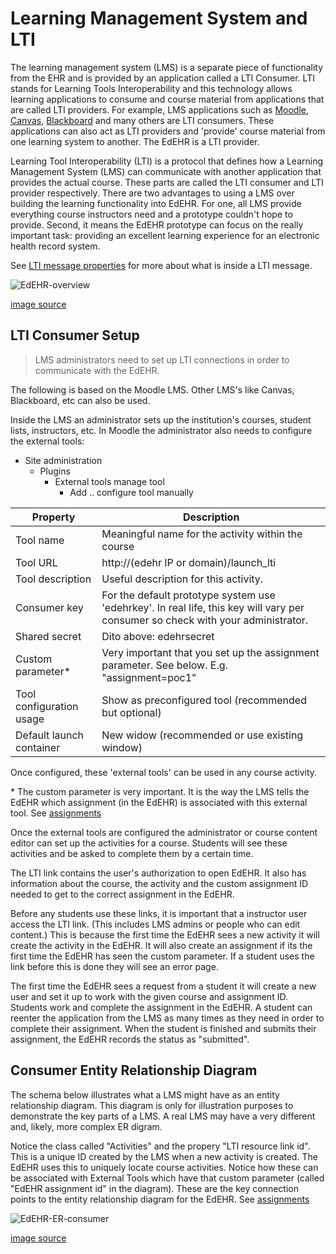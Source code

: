 # Learning Management System and LTI


The learning management system (LMS) is a separate piece of functionality from the EHR and is provided by an application called a LTI Consumer. 
LTI stands for Learning Tools Interoperability and this technology allows learning applications to consume and course material from
applications that are called LTI providers.  For example, LMS applications such as
[Moodle](https://moodle.org/),
[Canvas](https://www.canvaslms.com/), 
[Blackboard](https://www.blackboard.com)
and many others are LTI consumers.
These applications can also act as LTI providers and 'provide' course material from one learning system to another.
The EdEHR is a LTI provider.

Learning Tool Interoperability (LTI) is a protocol that defines how a Learning Management System (LMS) can communicate with another 
application that provides the actual course.  These parts are called the LTI consumer and LTI provider respectively.
There are two advantages to using a LMS over building the learning functionality into EdEHR.  For one, all LMS provide
everything course instructors need and a prototype couldn't hope to provide.
Second, it means the EdEHR prototype can focus on 
the really important task: providing an excellent learning experience for an electronic health record system.

See [LTI message properties](/lms/LTI.md) for more about what is inside a LTI message.

![EdEHR-overview]

[image source](https://www.draw.io/?state=%7B%22ids%22:%5B%221aDS7Oh4n4jGzUL0HO17PPB3MFP9hHYMf%22%5D,%22action%22:%22open%22,%22userId%22:%22107185299121564089127%22%7D#G1aDS7Oh4n4jGzUL0HO17PPB3MFP9hHYMf)


## LTI Consumer Setup

> LMS administrators need to set up LTI connections in order to communicate with the EdEHR.

The following is based on the Moodle LMS. Other LMS's like Canvas, Blackboard, etc can also be used. 

Inside the LMS an administrator sets up the institution's courses, student lists, instructors, etc.  In Moodle the administrator
also needs to configure the external tools:

- Site administration
  - Plugins
    - External tools manage tool
       - Add .. configure tool manually
       
Property | Description
---- | ----
Tool name | Meaningful name for the activity within the course
Tool URL | http://(edehr IP or domain)/launch_lti
Tool description | Useful description for this activity. 
Consumer key | For the default prototype system use 'edehrkey'. In real life, this key will vary per consumer so check with your administrator.
Shared secret | Dito above:  edehrsecret
Custom parameter* | Very important that you set up the assignment parameter. See below. E.g. "assignment=poc1"
Tool configuration usage | Show as preconfigured tool (recommended but optional)
Default launch container | New widow (recommended or use existing window)

Once configured, these 'external tools' can be used in any course activity.

\* The custom parameter is very important. It is the way the LMS tells the EdEHR which assignment (in the EdEHR)
is associated with this external tool.  See [assignments](/outside/assignments.md) 
 
Once the external tools are configured the administrator or course content editor can set up the activities for a course.
Students will see these activities and be asked to complete them by a certain time. 

The LTI link contains the user's authorization to open EdEHR. It also has information about the course, the activity
and the custom assignment ID needed to get to the correct assignment in the EdEHR.

Before any students use these links, it is important that a instructor user access the LTI link.
(This includes LMS admins or people who can edit content.)  This is because the first time the EdEHR sees a new activity
it will create the activity in the EdEHR.  It will also create an assignment if its the first time the EdEHR has
seen the custom parameter. If a student uses the link before this is done they will see an error page.

The first time the EdEHR sees a request from a student it will create a new user and set it up to work with the given course and assignment ID.
Students work and complete the assignment in the EdEHR. A student can reenter the application from the LMS as many
times as they need in order to complete their assignment.
When the student is finished and submits their assignment, the EdEHR records the status as "submitted".

## Consumer Entity Relationship Diagram

The schema below illustrates what a LMS might have as an entity relationship diagram. This diagram is only for 
illustration purposes to demonstrate the key parts of a LMS. A real LMS may have a very different
and, likely, more complex ER digram.
  
Notice the class called "Activities" and the propery "LTI resource link id".
This is a unique ID created by the LMS when a new activity is created.  The EdEHR uses this to uniquely locate course activities.
Notice how these can be associated with External Tools which have that custom parameter (called "EdEHR assignment id" in the diagram). These are 
the key connection points to the entity relationship diagram for the EdEHR. See [assignments](/outside/)



![EdEHR-ER-consumer]

[image source](https://www.draw.io/?state=%7B%22ids%22:%5B%221MdvlrFwDOXSCeHNsU6dciQxTqWn7iRz_%22%5D,%22action%22:%22open%22,%22userId%22:%22107185299121564089127%22%7D#G1MdvlrFwDOXSCeHNsU6dciQxTqWn7iRz_)




[EdEHR-overview]: ../images/EdEHR-overview.png "overview"
[EdEHR-ER-consumer]: ../images/EdEHR-ER-consumer.png "LTI Consumer"
[EdEHR-ER-provider]: ../images/EdEHR-ER-provider.png "LTI Provider"

